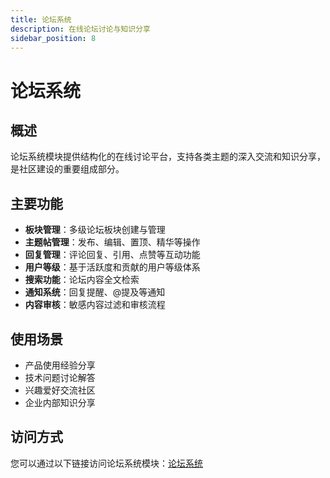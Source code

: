 ```yaml
---
title: 论坛系统
description: 在线论坛讨论与知识分享
sidebar_position: 8
---
```


# 论坛系统

## 概述

论坛系统模块提供结构化的在线讨论平台，支持各类主题的深入交流和知识分享，是社区建设的重要组成部分。

## 主要功能

- **板块管理**：多级论坛板块创建与管理
- **主题帖管理**：发布、编辑、置顶、精华等操作
- **回复管理**：评论回复、引用、点赞等互动功能
- **用户等级**：基于活跃度和贡献的用户等级体系
- **搜索功能**：论坛内容全文检索
- **通知系统**：回复提醒、@提及等通知
- **内容审核**：敏感内容过滤和审核流程

## 使用场景

- 产品使用经验分享
- 技术问题讨论解答
- 兴趣爱好交流社区
- 企业内部知识分享

## 访问方式

您可以通过以下链接访问论坛系统模块：[论坛系统](/forum/)
